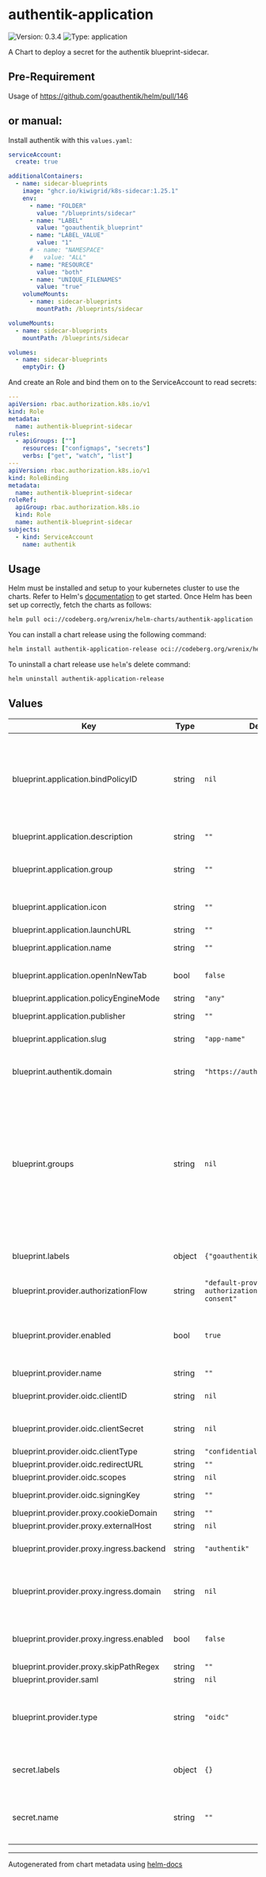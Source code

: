 # authentik-application

![Version: 0.3.4](https://img.shields.io/badge/Version-0.3.4-informational?style=flat-square) ![Type: application](https://img.shields.io/badge/Type-application-informational?style=flat-square)

A Chart to deploy a secret for the authentik blueprint-sidecar.

## Pre-Requirement
Usage of https://github.com/goauthentik/helm/pull/146

## or manual:
Install authentik with this `values.yaml`:
```yaml
serviceAccount:
  create: true

additionalContainers:
  - name: sidecar-blueprints
    image: "ghcr.io/kiwigrid/k8s-sidecar:1.25.1"
    env:
      - name: "FOLDER"
        value: "/blueprints/sidecar"
      - name: "LABEL"
        value: "goauthentik_blueprint"
      - name: "LABEL_VALUE"
        value: "1"
      # - name: "NAMESPACE"
      #   value: "ALL"
      - name: "RESOURCE"
        value: "both"
      - name: "UNIQUE_FILENAMES"
        value: "true"
    volumeMounts:
      - name: sidecar-blueprints
        mountPath: /blueprints/sidecar

volumeMounts:
  - name: sidecar-blueprints
    mountPath: /blueprints/sidecar

volumes:
  - name: sidecar-blueprints
    emptyDir: {}
```

And create an Role and bind them on to the ServiceAccount to read secrets:
```yaml
---
apiVersion: rbac.authorization.k8s.io/v1
kind: Role
metadata:
  name: authentik-blueprint-sidecar
rules:
  - apiGroups: [""]
    resources: ["configmaps", "secrets"]
    verbs: ["get", "watch", "list"]
---
apiVersion: rbac.authorization.k8s.io/v1
kind: RoleBinding
metadata:
  name: authentik-blueprint-sidecar
roleRef:
  apiGroup: rbac.authorization.k8s.io
  kind: Role
  name: authentik-blueprint-sidecar
subjects:
  - kind: ServiceAccount
    name: authentik
```

## Usage

Helm must be installed and setup to your kubernetes cluster to use the charts.
Refer to Helm's [documentation](https://helm.sh/docs) to get started.
Once Helm has been set up correctly, fetch the charts as follows:

```bash
helm pull oci://codeberg.org/wrenix/helm-charts/authentik-application
```

You can install a chart release using the following command:

```bash
helm install authentik-application-release oci://codeberg.org/wrenix/helm-charts/authentik-application --values values.yaml
```

To uninstall a chart release use `helm`'s delete command:

```bash
helm uninstall authentik-application-release
```

## Values

| Key | Type | Default | Description |
|-----|------|---------|-------------|
| blueprint.application.bindPolicyID | string | `nil` | uuid for bindPolicyID for group - if not set generated on secret for be stable (or groups: [] filled) |
| blueprint.application.description | string | `""` | description of application |
| blueprint.application.group | string | `""` | put this application in authentik in group |
| blueprint.application.icon | string | `""` | icon of application (url) |
| blueprint.application.launchURL | string | `""` |  |
| blueprint.application.name | string | `""` | application name in menu |
| blueprint.application.openInNewTab | bool | `false` | open application in new tab |
| blueprint.application.policyEngineMode | string | `"any"` |  |
| blueprint.application.publisher | string | `""` | publisher of application |
| blueprint.application.slug | string | `"app-name"` | application slug |
| blueprint.authentik.domain | string | `"https://auth.wrenix.eu"` | domain to authentik, used in generated url (like issuer) |
| blueprint.groups | string | `nil` | authentik groups created / give access to this application  disable any groups by set groups: [] (to a slice) example:   - slug: "app: grafana-admin"     parent: "app: infra"     bindID: uuid  |
| blueprint.labels | object | `{"goauthentik_blueprint":"1"}` | label of generated secret with blueprint |
| blueprint.provider.authorizationFlow | string | `"default-provider-authorization-implicit-consent"` |  |
| blueprint.provider.enabled | bool | `true` | creat an provider for authentification (otherwise just a like in menu is created) |
| blueprint.provider.name | string | `""` |  |
| blueprint.provider.oidc.clientID | string | `nil` | client id - generated if secret enabled |
| blueprint.provider.oidc.clientSecret | string | `nil` | client secret - generated if secret enabled |
| blueprint.provider.oidc.clientType | string | `"confidential"` |  |
| blueprint.provider.oidc.redirectURL | string | `""` |  |
| blueprint.provider.oidc.scopes | string | `nil` | Scope |
| blueprint.provider.oidc.signingKey | string | `""` | Need for non-curve / RSA |
| blueprint.provider.proxy.cookieDomain | string | `""` |  |
| blueprint.provider.proxy.externalHost | string | `nil` |  |
| blueprint.provider.proxy.ingress.backend | string | `"authentik"` | service backend to authentik |
| blueprint.provider.proxy.ingress.domain | string | `nil` | domain of application (where outpost should be deployed) |
| blueprint.provider.proxy.ingress.enabled | bool | `false` | deploy ingress on application domain for e.g. logout (WIP) |
| blueprint.provider.proxy.skipPathRegex | string | `""` |  |
| blueprint.provider.saml | string | `nil` |  |
| blueprint.provider.type | string | `"oidc"` | type of application connection, current support: oidc, saml and proxy |
| secret.labels | object | `{}` | label of secret to store generated secret |
| secret.name | string | `""` | name of secret to store generated secret (like clientI) |

----------------------------------------------
Autogenerated from chart metadata using [helm-docs](https://github.com/norwoodj/helm-docs)

